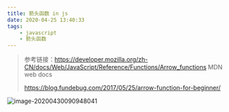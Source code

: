 ```yaml
---
title: 箭头函数 in js
date: 2020-04-25 13:40:33
tags:
	- javascript
	- 箭头函数
---
```


> 参考链接：https://developer.mozilla.org/zh-CN/docs/Web/JavaScript/Reference/Functions/Arrow_functions MDN web docs
>
> https://blog.fundebug.com/2017/05/25/arrow-function-for-beginner/

![image-20200430090948041](https://cdn.jsdelivr.net/gh/a11enyang/Picture/img2/image-20200430090948041.png)



<!-- more -->